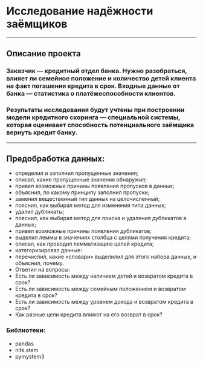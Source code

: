 # Исследование надёжности заёмщиков

---


## Описание проекта

### Заказчик — кредитный отдел банка. Нужно разобраться, влияет ли семейное положение и количество детей клиента на факт погашения кредита в срок. Входные данные от банка — статистика о платёжеспособности клиентов.

### Результаты исследования будут учтены при построении модели кредитного скоринга — специальной системы, которая оценивает способность потенциального заёмщика вернуть кредит банку.

---

## Предобработка данных:

- определил и заполнил пропущенные значения;
- описал, какие пропущенные значения обнаружил;
- привел возможные причины появления пропусков в данных;
- объяснил, по какому принципу заполнил пропуски;
- заменил вещественный тип данных на целочисленный;
- пояснил, как выбирал метод для изменения типа данных;
- удалил дубликаты;
- пояснил, как выбирал метод для поиска и удаления дубликатов в данных;
- привел возможные причины появления дубликатов;
- выделил леммы в значениях столбца с целями получения кредита;
- описал, как проводил лемматизацию целей кредита;
- категоризировал данные:
- перечислил, какие «словари» выделилил для этого набора данных, и объяснил, почему.
- Ответил на вопросы:
- Есть ли зависимость между наличием детей и возвратом кредита в срок?
- Есть ли зависимость между семейным положением и возвратом кредита в срок?
- Есть ли зависимость между уровнем дохода и возвратом кредита в срок?
- Как разные цели кредита влияют на его возврат в срок?

### Библиотеки:
- pandas
- nltk.stem
- pymystem3
